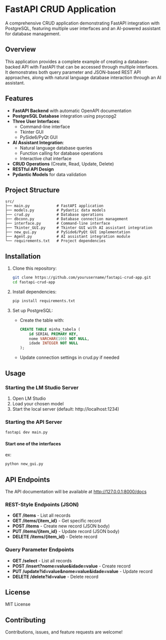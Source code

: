 # FastAPI CRUD Application

A comprehensive CRUD application demonstrating FastAPI integration with PostgreSQL, featuring multiple user interfaces and an AI-powered assistant for database management.  

## Overview

This application provides a complete example of creating a database-backed API with FastAPI that can be accessed through multiple interfaces. It demonstrates both query parameter and JSON-based REST API approaches, along with natural language database interaction through an AI assistant.  

## Features

- **FastAPI Backend** with automatic OpenAPI documentation
- **PostgreSQL Database** integration using psycopg2
- **Three User Interfaces**:
  - Command-line interface
  - Tkinter GUI
  - PySide6/PyQt GUI
- **AI Assistant Integration**:  
  - Natural language database queries  
  - Function calling for database operations  
  - Interactive chat interface  
- **CRUD Operations** (Create, Read, Update, Delete)
- **RESTful API Design**
- **Pydantic Models** for data validation

## Project Structure

```
src/
├── main.py            # FastAPI application
├── models.py          # Pydantic data models
├── crud.py            # Database operations
├── dbconn.py          # Database connection management
├── interface.py       # Command-line interface
├── Tkinter_GUI.py     # Tkinter GUI with AI assistant integration
├── new_gui.py         # PySide6/PyQt GUI implementation
├── Agent.py           # AI assistant integration module
└── requirements.txt   # Project dependencies
```

## Installation

1. Clone this repository:
   ```bash
   git clone https://github.com/yourusername/fastapi-crud-app.git
   cd fastapi-crud-app
   ```

2. Install dependencies:
   ```bash
   pip install requirements.txt
   ```

4. Set up PostgreSQL:
   - Create the table with:
     ```sql
     CREATE TABLE minha_tabela (
         id SERIAL PRIMARY KEY,
         nome VARCHAR(100) NOT NULL,
         idade INTEGER NOT NULL
     );
     ```
   - Update connection settings in crud.py if needed

## Usage

### Starting the LM Studio Server  
1. Open LM Studio
2. Load your chosen model
3. Start the local server (default: http://localhost:1234)


### Starting the API Server

```bash
fastapi dev main.py
```

#### Start one of the interfaces

ex:  
```bash
python new_gui.py
```

## API Endpoints
The API documentation will be available at http://127.0.0.1:8000/docs  

### REST-Style Endpoints (JSON)

- **GET /items** - List all records
- **GET /items/{item_id}** - Get specific record
- **POST /items** - Create new record (JSON body)
- **PUT /items/{item_id}** - Update record (JSON body)
- **DELETE /items/{item_id}** - Delete record

### Query Parameter Endpoints

- **GET /select** - List all records
- **POST /insert?nome=value&idade=value** - Create record
- **PUT /update?id=value&nome=value&idade=value** - Update record
- **DELETE /delete?id=value** - Delete record


## License

MIT License

## Contributing

Contributions, issues, and feature requests are welcome!
